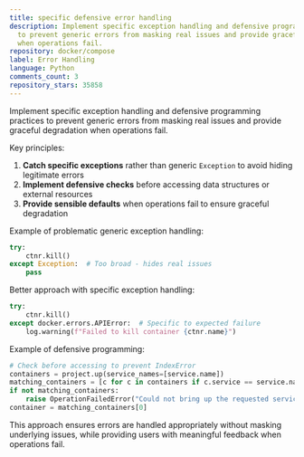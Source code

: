 ```yaml
---
title: specific defensive error handling
description: Implement specific exception handling and defensive programming practices
  to prevent generic errors from masking real issues and provide graceful degradation
  when operations fail.
repository: docker/compose
label: Error Handling
language: Python
comments_count: 3
repository_stars: 35858
---
```


Implement specific exception handling and defensive programming practices to prevent generic errors from masking real issues and provide graceful degradation when operations fail.

Key principles:
1. **Catch specific exceptions** rather than generic `Exception` to avoid hiding legitimate errors
2. **Implement defensive checks** before accessing data structures or external resources
3. **Provide sensible defaults** when operations fail to ensure graceful degradation

Example of problematic generic exception handling:
```python
try:
    ctnr.kill()
except Exception:  # Too broad - hides real issues
    pass
```

Better approach with specific exception handling:
```python
try:
    ctnr.kill()
except docker.errors.APIError:  # Specific to expected failure
    log.warning(f"Failed to kill container {ctnr.name}")
```

Example of defensive programming:
```python
# Check before accessing to prevent IndexError
containers = project.up(service_names=[service.name])
matching_containers = [c for c in containers if c.service == service.name]
if not matching_containers:
    raise OperationFailedError("Could not bring up the requested service")
container = matching_containers[0]
```

This approach ensures errors are handled appropriately without masking underlying issues, while providing users with meaningful feedback when operations fail.